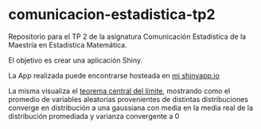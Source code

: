 # comunicacion-estadistica-tp2

Repositorio para el TP 2 de la asignatura Comunicación Estadística de la Maestría en Estadística Matemática.

El objetivo es crear una aplicación Shiny.

La App realizada puede encontrarse hosteada en [mi shinyapp.io](https://diegobatt.shinyapps.io/tcl-visualization/)

La misma visualiza el [teorema central del límite](https://en.wikipedia.org/wiki/Central_limit_theorem), mostrando como el promedio de variables aleatorias provenientes de distintas distribuciones converge en distribución a una gaussiana con media en la media real de la distribución promediada y varianza convergente a 0
